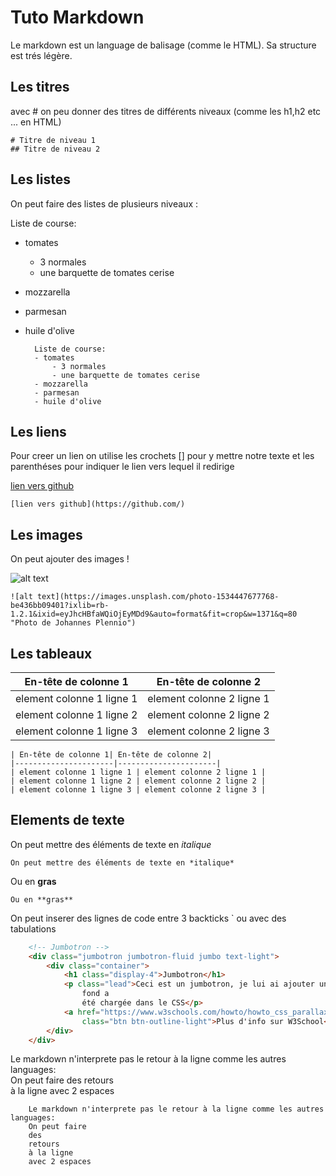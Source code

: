 # Tuto Markdown

Le markdown est un language de balisage (comme le HTML). Sa structure est trés légère.

## Les titres

avec # on peu donner des titres de différents niveaux (comme les h1,h2 etc ... en HTML)

    # Titre de niveau 1
    ## Titre de niveau 2

## Les listes

On peut faire des listes de plusieurs niveaux :

Liste de course:

- tomates
  - 3 normales
  - une barquette de tomates cerise
- mozzarella
- parmesan
- huile d'olive

        Liste de course:
        - tomates
            - 3 normales
            - une barquette de tomates cerise
        - mozzarella
        - parmesan
        - huile d'olive

## Les liens

Pour creer un lien on utilise les crochets [] pour y mettre notre texte et les parenthéses pour indiquer le lien vers lequel il redirige  

[lien vers github](https://github.com/)

    [lien vers github](https://github.com/)

## Les images

On peut ajouter des images !

![alt text](https://images.unsplash.com/photo-1534447677768-be436bb09401?ixlib=rb-1.2.1&ixid=eyJhcHBfaWQiOjEyMDd9&auto=format&fit=crop&w=1371&q=80 "Photo de Johannes Plennio")

    ![alt text](https://images.unsplash.com/photo-1534447677768-be436bb09401?ixlib=rb-1.2.1&ixid=eyJhcHBfaWQiOjEyMDd9&auto=format&fit=crop&w=1371&q=80 "Photo de Johannes Plennio") 

## Les tableaux

| En-tête de colonne 1| En-tête de colonne 2|
|----------------------|----------------------|
| element colonne 1 ligne 1 | element colonne 2 ligne 1 |
| element colonne 1 ligne 2 | element colonne 2 ligne 2 |
| element colonne 1 ligne 3 | element colonne 2 ligne 3 |

    | En-tête de colonne 1| En-tête de colonne 2|
    |----------------------|----------------------|
    | element colonne 1 ligne 1 | element colonne 2 ligne 1 |
    | element colonne 1 ligne 2 | element colonne 2 ligne 2 |
    | element colonne 1 ligne 3 | element colonne 2 ligne 3 |

## Elements de texte

On peut mettre des éléments de texte en *italique*  

    On peut mettre des éléments de texte en *italique*

Ou en **gras**  

    Ou en **gras**

On peut inserer des lignes de code entre 3 backticks ` ou avec des tabulations

```html
    <!-- Jumbotron -->
    <div class="jumbotron jumbotron-fluid jumbo text-light">
        <div class="container">
            <h1 class="display-4">Jumbotron</h1>
            <p class="lead">Ceci est un jumbotron, je lui ai ajouter un effet qu'on appelle parallax. L'image de
                fond a
                été chargée dans le CSS</p>
            <a href="https://www.w3schools.com/howto/howto_css_parallax.asp" target="_blank"
                class="btn btn-outline-light">Plus d'info sur W3School</a>
        </div>
    </div>
```

Le markdown n'interprete pas le retour à la ligne comme les autres languages:  
On peut faire 
des 
retours  
à la ligne 
avec 2 espaces

        Le markdown n'interprete pas le retour à la ligne comme les autres languages:  
        On peut faire 
        des 
        retours  
        à la ligne 
        avec 2 espaces


